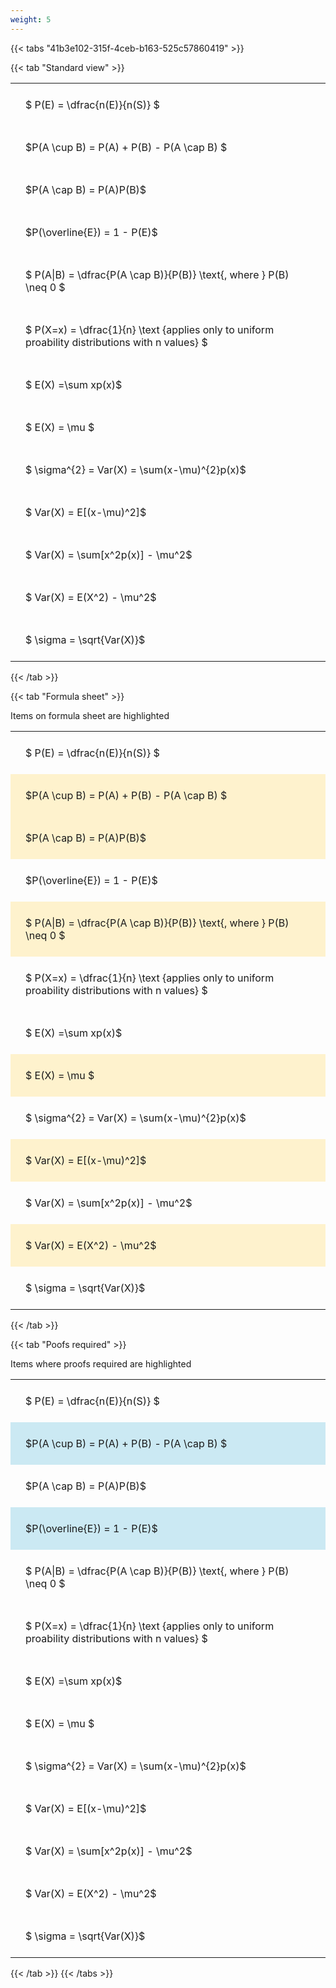 ```yaml
---
weight: 5
---
```


{{< tabs "41b3e102-315f-4ceb-b163-525c57860419" >}}

{{< tab "Standard view" >}}

<style type="text/css">
#T_d293c th.col_heading {
  text-align: left;
  font-size: 1em;
}
#T_d293c td {
  text-align: left;
  font-size: 1em;
  padding: 1.5em;
}
</style>
<table id="T_d293c">
  <thead>
  </thead>
  <tbody>
    <tr>
      <td id="T_d293c_row0_col0" class="data row0 col0" >$ P(E) = \dfrac{n(E)}{n(S)} $</td>
    </tr>
    <tr>
      <td id="T_d293c_row1_col0" class="data row1 col0" >$P(A \cup B) = P(A) + P(B) - P(A \cap B) $</td>
    </tr>
    <tr>
      <td id="T_d293c_row2_col0" class="data row2 col0" >$P(A \cap B)  = P(A)P(B)$</td>
    </tr>
    <tr>
      <td id="T_d293c_row3_col0" class="data row3 col0" >$P(\overline{E}) = 1 - P(E)$</td>
    </tr>
    <tr>
      <td id="T_d293c_row4_col0" class="data row4 col0" >$ P(A|B) = \dfrac{P(A \cap B)}{P(B)} \text{, where } P(B) \neq 0 $</td>
    </tr>
    <tr>
      <td id="T_d293c_row5_col0" class="data row5 col0" >$ P(X=x) =  \dfrac{1}{n} 
\text {applies only to uniform proability distributions with n values} $</td>
    </tr>
    <tr>
      <td id="T_d293c_row6_col0" class="data row6 col0" >$ E(X) =\sum xp(x)$</td>
    </tr>
    <tr>
      <td id="T_d293c_row7_col0" class="data row7 col0" >$ E(X) = \mu $</td>
    </tr>
    <tr>
      <td id="T_d293c_row8_col0" class="data row8 col0" >$ \sigma^{2} = Var(X) = \sum(x-\mu)^{2}p(x)$</td>
    </tr>
    <tr>
      <td id="T_d293c_row9_col0" class="data row9 col0" >$ Var(X) = E[(x-\mu)^2]$</td>
    </tr>
    <tr>
      <td id="T_d293c_row10_col0" class="data row10 col0" >$ Var(X) = \sum[x^2p(x)] - \mu^2$</td>
    </tr>
    <tr>
      <td id="T_d293c_row11_col0" class="data row11 col0" >$ Var(X) = E(X^2) - \mu^2$</td>
    </tr>
    <tr>
      <td id="T_d293c_row12_col0" class="data row12 col0" >$ \sigma = \sqrt{Var(X)}$</td>
    </tr>
  </tbody>
</table>
{{< /tab >}}

{{< tab "Formula sheet" >}}

Items on formula sheet are highlighted 
<br>
<style type="text/css">
#T_3b35b th.col_heading {
  text-align: left;
  font-size: 1em;
}
#T_3b35b td {
  text-align: left;
  font-size: 1em;
  padding: 1.5em;
}
#T_3b35b_row0_col0, #T_3b35b_row3_col0, #T_3b35b_row5_col0, #T_3b35b_row6_col0, #T_3b35b_row8_col0, #T_3b35b_row10_col0, #T_3b35b_row12_col0 {
  background-color: rgba(0,0,0,0);
}
#T_3b35b_row1_col0, #T_3b35b_row2_col0, #T_3b35b_row4_col0, #T_3b35b_row7_col0, #T_3b35b_row9_col0, #T_3b35b_row11_col0 {
  background-color: rgba(255,194,10, 0.2);
}
</style>
<table id="T_3b35b">
  <thead>
  </thead>
  <tbody>
    <tr>
      <td id="T_3b35b_row0_col0" class="data row0 col0" >$ P(E) = \dfrac{n(E)}{n(S)} $</td>
    </tr>
    <tr>
      <td id="T_3b35b_row1_col0" class="data row1 col0" >$P(A \cup B) = P(A) + P(B) - P(A \cap B) $</td>
    </tr>
    <tr>
      <td id="T_3b35b_row2_col0" class="data row2 col0" >$P(A \cap B)  = P(A)P(B)$</td>
    </tr>
    <tr>
      <td id="T_3b35b_row3_col0" class="data row3 col0" >$P(\overline{E}) = 1 - P(E)$</td>
    </tr>
    <tr>
      <td id="T_3b35b_row4_col0" class="data row4 col0" >$ P(A|B) = \dfrac{P(A \cap B)}{P(B)} \text{, where } P(B) \neq 0 $</td>
    </tr>
    <tr>
      <td id="T_3b35b_row5_col0" class="data row5 col0" >$ P(X=x) =  \dfrac{1}{n} 
\text {applies only to uniform proability distributions with n values} $</td>
    </tr>
    <tr>
      <td id="T_3b35b_row6_col0" class="data row6 col0" >$ E(X) =\sum xp(x)$</td>
    </tr>
    <tr>
      <td id="T_3b35b_row7_col0" class="data row7 col0" >$ E(X) = \mu $</td>
    </tr>
    <tr>
      <td id="T_3b35b_row8_col0" class="data row8 col0" >$ \sigma^{2} = Var(X) = \sum(x-\mu)^{2}p(x)$</td>
    </tr>
    <tr>
      <td id="T_3b35b_row9_col0" class="data row9 col0" >$ Var(X) = E[(x-\mu)^2]$</td>
    </tr>
    <tr>
      <td id="T_3b35b_row10_col0" class="data row10 col0" >$ Var(X) = \sum[x^2p(x)] - \mu^2$</td>
    </tr>
    <tr>
      <td id="T_3b35b_row11_col0" class="data row11 col0" >$ Var(X) = E(X^2) - \mu^2$</td>
    </tr>
    <tr>
      <td id="T_3b35b_row12_col0" class="data row12 col0" >$ \sigma = \sqrt{Var(X)}$</td>
    </tr>
  </tbody>
</table>
{{< /tab >}}

{{< tab "Poofs required" >}}

Items where proofs required are highlighted 
<br>
<style type="text/css">
#T_cad7b th.col_heading {
  text-align: left;
  font-size: 1em;
}
#T_cad7b td {
  text-align: left;
  font-size: 1em;
  padding: 1.5em;
}
#T_cad7b_row0_col0, #T_cad7b_row2_col0, #T_cad7b_row4_col0, #T_cad7b_row5_col0, #T_cad7b_row6_col0, #T_cad7b_row7_col0, #T_cad7b_row8_col0, #T_cad7b_row9_col0, #T_cad7b_row10_col0, #T_cad7b_row11_col0, #T_cad7b_row12_col0 {
  background-color: rgba(0,0,0,0);
}
#T_cad7b_row1_col0, #T_cad7b_row3_col0 {
  background-color: rgba(0,150,200, 0.2);
}
</style>
<table id="T_cad7b">
  <thead>
  </thead>
  <tbody>
    <tr>
      <td id="T_cad7b_row0_col0" class="data row0 col0" >$ P(E) = \dfrac{n(E)}{n(S)} $</td>
    </tr>
    <tr>
      <td id="T_cad7b_row1_col0" class="data row1 col0" >$P(A \cup B) = P(A) + P(B) - P(A \cap B) $</td>
    </tr>
    <tr>
      <td id="T_cad7b_row2_col0" class="data row2 col0" >$P(A \cap B)  = P(A)P(B)$</td>
    </tr>
    <tr>
      <td id="T_cad7b_row3_col0" class="data row3 col0" >$P(\overline{E}) = 1 - P(E)$</td>
    </tr>
    <tr>
      <td id="T_cad7b_row4_col0" class="data row4 col0" >$ P(A|B) = \dfrac{P(A \cap B)}{P(B)} \text{, where } P(B) \neq 0 $</td>
    </tr>
    <tr>
      <td id="T_cad7b_row5_col0" class="data row5 col0" >$ P(X=x) =  \dfrac{1}{n} 
\text {applies only to uniform proability distributions with n values} $</td>
    </tr>
    <tr>
      <td id="T_cad7b_row6_col0" class="data row6 col0" >$ E(X) =\sum xp(x)$</td>
    </tr>
    <tr>
      <td id="T_cad7b_row7_col0" class="data row7 col0" >$ E(X) = \mu $</td>
    </tr>
    <tr>
      <td id="T_cad7b_row8_col0" class="data row8 col0" >$ \sigma^{2} = Var(X) = \sum(x-\mu)^{2}p(x)$</td>
    </tr>
    <tr>
      <td id="T_cad7b_row9_col0" class="data row9 col0" >$ Var(X) = E[(x-\mu)^2]$</td>
    </tr>
    <tr>
      <td id="T_cad7b_row10_col0" class="data row10 col0" >$ Var(X) = \sum[x^2p(x)] - \mu^2$</td>
    </tr>
    <tr>
      <td id="T_cad7b_row11_col0" class="data row11 col0" >$ Var(X) = E(X^2) - \mu^2$</td>
    </tr>
    <tr>
      <td id="T_cad7b_row12_col0" class="data row12 col0" >$ \sigma = \sqrt{Var(X)}$</td>
    </tr>
  </tbody>
</table>
{{< /tab >}}
{{< /tabs >}}
